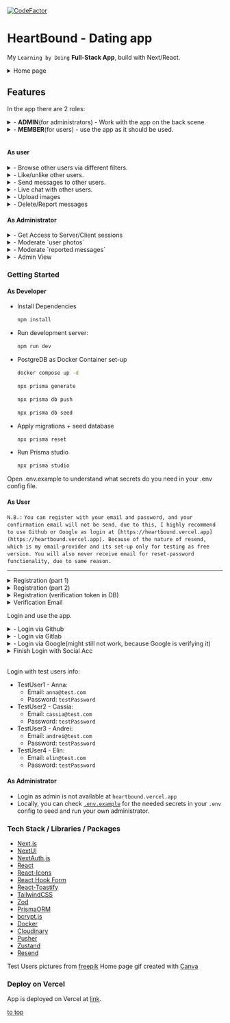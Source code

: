 [![CodeFactor](https://www.codefactor.io/repository/github/krasipeace/dating-app/badge)](https://www.codefactor.io/repository/github/krasipeace/dating-app)

# HeartBound - Dating app

My `Learning by Doing` **Full-Stack App**, build with Next/React.

<details><summary>Home page</summary>
    <img src="assets/homepage.PNG" width="550" title="home page">
</details>

## Features 

In the app there are 2 roles: 
<details><summary>- <b>ADMIN</b>(for administrators) - Work with the app on the back scene.</summary>
    <img src="assets/adminview.PNG" width="350" title="Admin nav/menu">
</details>

<details><summary>- <b>MEMBER</b>(for users) - use the app as it should be used.</summary>
    <img src="assets/userMenu.PNG" width="350" title="User nav/menu">
</details>

<br />

#### As user

<details><summary>- Browse other users via different filters.</summary>
    <img src="assets/members.PNG" width="550" title="browse users">
</details>

<details><summary>- Like/unlike other users.</summary>
    <img src="assets/likes.PNG" width="550" title="check what you liked, what liked you">
</details>

<details><summary>- Send messages to other users.</summary>
    <img src="assets/messages.PNG" width="550" title="send messages, receive messages">
</details>

<details><summary>- Live chat with other users.</summary>
    <img src="assets/chat.PNG" width="550" title="live chat">
</details>

<details><summary>- Upload images</summary>
    <img src="assets/uploadImage.PNG" width="550" title="upload image">
</details>

<details><summary>- Delete/Report messages</summary>
    <img src="assets/reportMessageByUser.PNG" width="550" title="report message as user">
</details>

#### As Administrator

<details><summary>- Get Access to Server/Client sessions</summary>
    <img src="assets/adminhomepage.PNG" width="350" title="session">
</details>

<details><summary>- Moderate `user photos`</summary>
    <img src="assets/adminImages.PNG" width="550" title="admin photos view">
</details>

<details><summary>- Moderate `reported messages`</summary>
    <img src="assets/reportedmessages.PNG" width="550" title="admin reported messages view">
</details>

<details><summary>- Admin View</summary>
    <img src="assets/adminview.PNG" width="550" title="admin main view">
</details>

### Getting Started

#### As Developer
- Install Dependencies
    ```bash
    npm install
    ```

- Run development server:
    ```bash
    npm run dev
    ```

- PostgreDB as Docker Container set-up

    ```bash
    docker compose up -d
    ```

    ```bash
    npx prisma generate
    ```

    ```bash
    npx prisma db push
    ```

    ```bash
    npx prisma db seed
    ```
- Apply migrations + seed database
  
    ```bash
    npx prisma reset
    ```

- Run Prisma studio
  
    ```bash
    npx prisma studio
    ```

Open .env.example to understand what secrets do you need in your .env config file.

#### As User 

`N.B.:`
`You can register with your email and password, and your confirmation email will not be send, due to this, I highly recommend to use Github or Google as login at [https://heartbound.vercel.app](https://heartbound.vercel.app). Because of the nature of resend, which is my email-provider and its set-up only for testing as free version. You will also never receive email for reset-password functionality, due to same reason.`

<hr>
<details><summary>Registration (part 1)</summary>
    <img src="assets/registerpart1.PNG" width="350" title="registration with creds part 1">
</details>

<details><summary>Registration (part 2)</summary>
    <img src="assets/registerpart2.PNG" width="350" title="registration with creds part 2">
</details>

<details><summary>Registration (verification token in DB)</summary>
    <img src="assets/regpart2emailtoken.PNG" width="350" title="verification token on complete profile">
</details>

<details><summary>Verification Email</summary>
    <img src="assets/verificationmail.PNG" width="350" title="sent verification email">
    <img src="assets/afterVerification.PNG" width="350" title="in-app result after verification success">
</details>

Login and use the app.

<details><summary>  - Login via Github</summary>
    <img src="assets/githublogin.PNG" width="350" title="Github login">
</details>

<details><summary>  - Login via Gitlab</summary>
    <img src="assets/gitlablogin.PNG" width="350" title="Gitlab login">
</details>

<details><summary>  - Login via Google(might still not work, because Google is verifying it)</summary>
    <img src="assets/googlelogin.PNG" width="350" title="Logging with Google">
    <img src="assets/googlelogin2.PNG" width="350" title="Logging with Google confirmation privacy">
</details>

<details><summary>Finish Login with Social Acc</summary>
    <img src="assets/finishLoginWithSocialAcc.PNG" width="350" title="Complete your profile">
</details>

<br />

Login with test users info:
- TestUser1 - Anna:
  - Email: `anna@test.com`
  - Password: `testPassword`
- TestUser2 - Cassia:
  - Email: `cassia@test.com`
  - Password: `testPassword`
- TestUser3 - Andrei:
  - Email: `andrei@test.com`
  - Password: `testPassword`
- TestUser4 - Elin:
  - Email: `elin@test.com`
  - Password: `testPassword`

#### As Administrator

- Login as admin is not available at `heartbound.vercel.app`
- Locally, you can check [`.env.example`](.env.example) for the needed secrets in your `.env` config to seed and run your own administrator.

### Tech Stack / Libraries / Packages

- [Next.js](https://nextjs.org/)
- [NextUI](https://nextui.org/)
- [NextAuth.js](https://authjs.dev/getting-started/installation)
- [React](https://react.dev/)
- [React-Icons](https://react-icons.github.io/react-icons/)
- [React Hook Form](https://www.react-hook-form.com/)
- [React-Toastify](https://www.npmjs.com/package/react-toastify)
- [TailwindCSS](https://tailwindcss.com/)
- [Zod](https://zod.dev/)
- [PrismaORM](https://authjs.dev/getting-started/adapters/prisma)
- [bcrypt.js](https://www.npmjs.com/package/bcryptjs)
- [Docker](https://www.docker.com/)
- [Cloudinary](https://cloudinary.com/)
- [Pusher](https://pusher.com/)
- [Zustand](https://zustand-demo.pmnd.rs/)
- [Resend](https://resend.com/)

Test Users pictures from [freepik](https://www.freepik.com)
Home page gif created with [Canva](https://www.canva.com)

### Deploy on Vercel

App is deployed on Vercel at [link](https://heartbound.vercel.app).

[to top](#heartbound---dating-app)